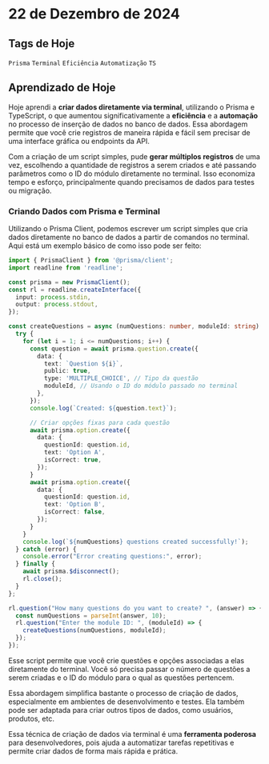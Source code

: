# 22 de Dezembro de 2024

## Tags de Hoje

`Prisma` `Terminal` `Eficiência` `Automatização` `TS`

## Aprendizado de Hoje

Hoje aprendi a **criar dados diretamente via terminal**, utilizando o Prisma e TypeScript, o que aumentou significativamente a **eficiência** e a **automação** no processo de inserção de dados no banco de dados. Essa abordagem permite que você crie registros de maneira rápida e fácil sem precisar de uma interface gráfica ou endpoints da API.

Com a criação de um script simples, pude **gerar múltiplos registros** de uma vez, escolhendo a quantidade de registros a serem criados e até passando parâmetros como o ID do módulo diretamente no terminal. Isso economiza tempo e esforço, principalmente quando precisamos de dados para testes ou migração.

### **Criando Dados com Prisma e Terminal**

Utilizando o Prisma Client, podemos escrever um script simples que cria dados diretamente no banco de dados a partir de comandos no terminal. Aqui está um exemplo básico de como isso pode ser feito:

```ts
import { PrismaClient } from '@prisma/client';
import readline from 'readline';

const prisma = new PrismaClient();
const rl = readline.createInterface({
  input: process.stdin,
  output: process.stdout,
});

const createQuestions = async (numQuestions: number, moduleId: string) => {
  try {
    for (let i = 1; i <= numQuestions; i++) {
      const question = await prisma.question.create({
        data: {
          text: `Question ${i}`,
          public: true,
          type: 'MULTIPLE_CHOICE', // Tipo da questão
          moduleId, // Usando o ID do módulo passado no terminal
        },
      });
      console.log(`Created: ${question.text}`);

      // Criar opções fixas para cada questão
      await prisma.option.create({
        data: {
          questionId: question.id,
          text: 'Option A',
          isCorrect: true,
        });
      }
      await prisma.option.create({
        data: {
          questionId: question.id,
          text: 'Option B',
          isCorrect: false,
        });
      }
    }
    console.log(`${numQuestions} questions created successfully!`);
  } catch (error) {
    console.error("Error creating questions:", error);
  } finally {
    await prisma.$disconnect();
    rl.close();
  }
};

rl.question("How many questions do you want to create? ", (answer) => {
  const numQuestions = parseInt(answer, 10);
  rl.question("Enter the module ID: ", (moduleId) => {
    createQuestions(numQuestions, moduleId);
  });
});
```

Esse script permite que você crie questões e opções associadas a elas diretamente do terminal. Você só precisa passar o número de questões a serem criadas e o ID do módulo para o qual as questões pertencem.

Essa abordagem simplifica bastante o processo de criação de dados, especialmente em ambientes de desenvolvimento e testes. Ela também pode ser adaptada para criar outros tipos de dados, como usuários, produtos, etc.

Essa técnica de criação de dados via terminal é uma **ferramenta poderosa** para desenvolvedores, pois ajuda a automatizar tarefas repetitivas e permite criar dados de forma mais rápida e prática.
